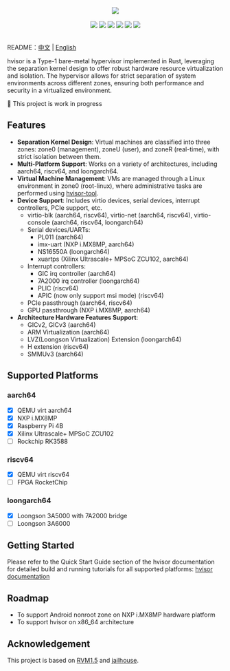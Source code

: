 <!-- # hvisor  -->

<p align = "center">
<br><br>
<img src="https://www.syswonder.org/_media/hvisor-logo.svg">
<br><br>
<!-- <img src="https://img.shields.io/badge/hvisor-orange" /> -->
<img src="https://img.shields.io/github/stars/syswonder/hvisor?color=yellow" />
<img src="https://img.shields.io/github/license/syswonder/hvisor?color=red" />
<img src="https://img.shields.io/github/contributors/syswonder/hvisor?color=blue" />
<img src="https://img.shields.io/github/languages/code-size/syswonder/hvisor?color=green">
<img src="https://img.shields.io/github/repo-size/syswonder/hvisor?color=white">
<img src="https://img.shields.io/github/languages/top/syswonder/hvisor?color=orange">
<br><br>
</p>

README：[中文](./README-zh.md) | [English](./README.md)

hvisor is a Type-1 bare-metal hypervisor implemented in Rust, leveraging the separation kernel design to offer robust hardware resource virtualization and isolation. The hypervisor allows for strict separation of system environments across different zones, ensuring both performance and security in a virtualized environment.

🚧 This project is work in progress

## Features

- **Separation Kernel Design**: Virtual machines are classified into three zones: zone0 (management), zoneU (user), and zoneR (real-time), with strict isolation between them.
- **Multi-Platform Support**: Works on a variety of architectures, including aarch64, riscv64, and loongarch64.
- **Virtual Machine Management**: VMs are managed through a Linux environment in zone0 (root-linux), where administrative tasks are performed using [hvisor-tool](https://github.com/syswonder/hvisor-tool).
- **Device Support**: Includes virtio devices, serial devices, interrupt controllers, PCIe support, etc.
  - virtio-blk (aarch64, riscv64), virtio-net (aarch64, riscv64), virtio-console (aarch64, riscv64, loongarch64)
  - Serial devices/UARTs:
    - PL011 (aarch64)
    - imx-uart (NXP i.MX8MP, aarch64)
    - NS16550A (loongarch64)
    - xuartps (Xilinx Ultrascale+ MPSoC ZCU102, aarch64)
  - Interrupt controllers:
    - GIC irq controller (aarch64)
    - 7A2000 irq controller (loongarch64)
    - PLIC (riscv64)
    - APIC (now only support msi mode) (riscv64)
  - PCIe passthrough (aarch64, riscv64)
  - GPU passthrough (NXP i.MX8MP, aarch64)
- **Architecture Hardware Features Support**: 
  - GICv2, GICv3 (aarch64)
  - ARM Virtualization (aarch64)
  - LVZ(Loongson Virtualization) Extension (loongarch64)
  - H extension (riscv64)
  - SMMUv3 (aarch64)


## Supported Platforms

### aarch64

- [x] QEMU virt aarch64
- [x] NXP i.MX8MP
- [x] Raspberry Pi 4B
- [x] Xilinx Ultrascale+ MPSoC ZCU102
- [ ] Rockchip RK3588

### riscv64

- [x] QEMU virt riscv64
- [ ] FPGA RocketChip

### loongarch64

- [x] Loongson 3A5000 with 7A2000 bridge
- [ ] Loongson 3A6000

## Getting Started

Please refer to the Quick Start Guide section of the hvisor documentation for detailed build and running tutorials for all supported platforms: [hvisor documentation](https://hvisor.syswonder.org/)

## Roadmap

- To support Android nonroot zone on NXP i.MX8MP hardware platform
- To support hvisor on x86_64 architecture

## Acknowledgement

This project is based on [RVM1.5](https://github.com/rcore-os/RVM1.5) and [jailhouse](https://github.com/siemens/jailhouse).
